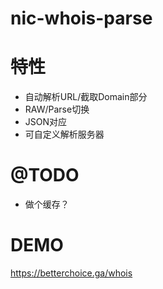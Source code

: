 # nic-whois-parse

# 特性  
- 自动解析URL/截取Domain部分
- RAW/Parse切换
- JSON对应
- 可自定义解析服务器

# @TODO  
- 做个缓存？

# DEMO  
https://betterchoice.ga/whois
